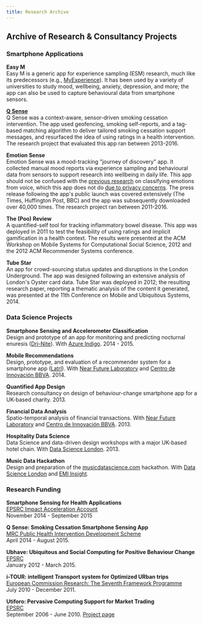 ```yaml
---
title: Research Archive
---
```


## Archive of Research & Consultancy Projects

### Smartphone Applications
**Easy M**
<br />Easy M is a generic app for experience sampling (ESM) research, much like its predecessors (e.g., [MyExperience](http://myexperience.sourceforge.net/)). It has been used by a variety of universities to study mood, wellbeing, anxiety, depression, and more; the app can also be used to capture behavioural data from smartphone sensors. 

**[Q Sense](http://www.qsense.phpc.cam.ac.uk/)**
<br />Q Sense was a context-aware, sensor-driven smoking cessation intervention. The app used geofencing, smoking self-reports, and a tag-based matching algorithm to deliver tailored smoking cessation support messages, and resurfaced the idea of using ratings in a health intervention. The research project that evaluated this app ran between 2013-2016. 

**Emotion Sense**
<br />Emotion Sense was a mood-tracking "journey of discovery" app. It collected manual mood reports via experience sampling and behavioural data from sensors to support research into wellbeing in daily life. This app should not be confused with the [previous research](http://www.cl.cam.ac.uk/research/srg/netos/emotionsense/index_prev.html) on classifying emotions from voice, which this app does not do [due to privacy concerns](https://urbanmining.wordpress.com/2013/05/24/emotion-sense-app-privacy-concerns/). The press release following the app's public launch was covered extensively (The Times, Huffington Post, BBC) and the app was subsequently downloaded over 40,000 times. The research project ran between 2011-2016. 

**The (Poo) Review**
<br />A quantified-self tool for tracking inflammatory bowel disease. This app was deployed in 2011 to test the feasibility of using ratings and implicit gamification in a health context. The results were presented at the ACM Workshop on Mobile Systems for Computational Social Science, 2012 and the 2012 ACM Recommender Systems conference.

**Tube Star**
<br />An app for crowd-sourcing status updates and disruptions in the London Underground. The app was designed following an extensive analysis of London's Oyster card data. Tube Star was deployed in 2012; the resulting research paper, reporting a thematic analysis of the content it generated, was presented at the 11th Conference on Mobile and Ubiquitous Systems, 2014.

### Data Science Projects

**Smartphone Sensing and Accelerometer Classification**
<br />Design and prototype of an app for monitoring and predicting nocturnal enuresis ([Dri-Nite](http://www.azureindigo.com/dri-nite.htm)). With [Azure Indigo](http://azureindigo.com/). 2014 - 2015.

**Mobile Recommendations**
<br />Design, prototype, and evaluation of a recommender system for a smartphone app ([Latrl](http://latrl.es/)). With [Near Future Laboratory](http://nearfuturelaboratory.com/) and [Centro de Innovación BBVA](https://www.centrodeinnovacionbbva.com/en/). 2014.

**Quantified App Design**
<br />Research consultancy on design of behaviour-change smartphone app for a UK-based charity. 2013.

**Financial Data Analysis**
<br />Spatio-temporal analysis of financial transactions. With [Near Future Laboratory](http://nearfuturelaboratory.com/) and [Centro de Innovación BBVA](https://www.centrodeinnovacionbbva.com/en/). 2013.

**Hospitality Data Science**
<br />Data Science and data-driven design workshops with a major UK-based hotel chain. With [Data Science London](http://datasciencelondon.org/). 2013.

**Music Data Hackathon**
<br />Design and preparation of the [musicdatascience.com](http://musicdatascience.com/) hackathon. With [Data Science London](http://datasciencelondon.org/) and [EMI Insight](http://www.emimusic.com/).


### Research Funding

**Smartphone Sensing for Health Applications**
<br />[EPSRC Impact Acceleration Account](http://www.epsrc.ac.uk/newsevents/news/60millionboostforscienceinnovation/)
<br />November 2014 - September 2015

**Q Sense: Smoking Cessation Smartphone Sensing App**
<br />[MRC Public Health Intervention Development Scheme](http://www.mrc.ac.uk/Fundingopportunities/Grants/PublicHealthInterventionDevelopmentScheme/index.htm)
<br />April 2014 - August 2015.

**Ubhave: Ubiquitous and Social Computing for Positive Behaviour Change**
<br />[EPSRC](http://gow.epsrc.ac.uk/NGBOViewGrant.aspx?GrantRef=EP/I032673/1)
<br />January 2012 - March 2015.

**i-TOUR: intelligent Transport system for Optimized URban trips**
<br />[European Commission Research: The Seventh Framework Programme](http://cordis.europa.eu/result/rcn/141312_en.html)
<br />July 2010 - December 2011.

**Utiforo: Pervasive Computing Support for Market Trading**
<br />[EPSRC](http://gow.epsrc.ac.uk/NGBOViewGrant.aspx?GrantRef=EP/I032673/1)
<br />September 2006 - June 2010. [Project page](http://mobisys.cs.ucl.ac.uk/research_projects/epsrc_utiforo/)

				
